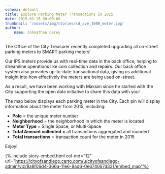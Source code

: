 ```yaml
---
schema: default
title: Explore Parking Meter Transactions in 2015
date: 2015-02-15 00:00:00
thumbnail: '/assets/img/stories/sd_ave_1600_meter.jpg'
author:
    name: Johnathan Carey
---
```

The Office of the City Treasurer recently completed upgrading all on-street parking meters to SMART parking meters!

Our IPS meters provide us with real-time data in the back office, helping to streamline operations like coin collection and repairs. Our back office system also provides up-to-date transactional data, giving us additional insight into how effectively the meters are being used on-street.

As a result, we have been working with Maksim since he started with the City supporting the open data initiative to share this data with you!

<!--more-->

The map below displays each parking meter in the City. Each pin will display information about the meter from 2015, including:
<ul>
<li><strong>Pole</strong> = the unique meter number</li>
<li><strong>Neighborhood</strong> = the neighborhood in which the meter is located</li>
<li><strong>Meter Type</strong> = Single Space, or Multi-Space</li>
<li><strong>Total Amount collected</strong> = all transactions aggregated and rounded</li>
<li><strong>Total transactions</strong> = transaction count for the meter in 2015</li>
</ul>

Enjoy!

{% include story-embed.html col-md="12" url="https://cityofsandiego.carto.com/u/cityofsandiego-admin/viz/8a8f06d4-366a-11e6-9ad6-0e674067d321/embed_map"%}

<!--![Parking Team](http://mrm-screen.s3.amazonaws.com/1_all-1.jpg)-->

